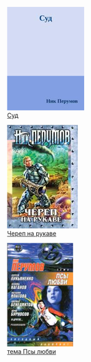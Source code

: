 ![](Суд.jpg)  
[Суд](Суд.md)

![](Череп%20на%20рукаве.jpg)  
[Череп на рукаве](Череп%20на%20рукаве.md)

![](тема%20Псы%20любви.jpg)  
[тема Псы любви](тема%20Псы%20любви.md)
